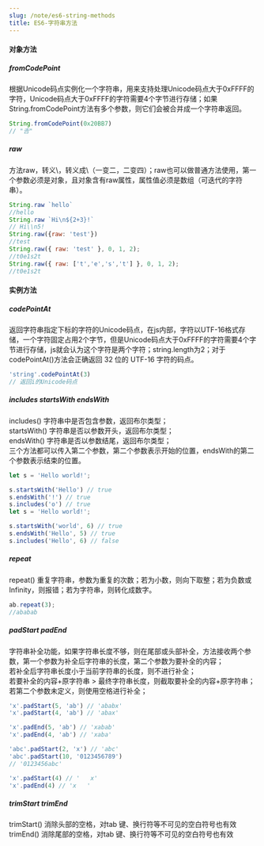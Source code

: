 ```yaml
---
slug: /note/es6-string-methods
title: ES6-字符串方法
---
```

#### 对象方法

##### fromCodePoint

根据Unicode码点实例化一个字符串，用来支持处理Unicode码点大于0xFFFF的字符，Unicode码点大于0xFFFF的字符需要4个字节进行存储；如果String.fromCodePoint方法有多个参数，则它们会被合并成一个字符串返回。

```javascript
String.fromCodePoint(0x20BB7)
// "𠮷"
```

##### raw

方法raw，转义\，转义成\\（一变二，二变四）；raw也可以做普通方法使用，第一个参数必须是对象，且对象含有raw属性，属性值必须是数组（可迭代的字符串）。

```javascript
String.raw `hello`
//hello
String.raw `Hi\n${2+3}!`   
// Hi\\n5!
String.raw({raw: 'test'})
//test
String.raw({ raw: 'test' }, 0, 1, 2);
//t0e1s2t
String.raw({ raw: ['t','e','s','t'] }, 0, 1, 2);
//t0e1s2t
```

#### 实例方法

##### codePointAt

返回字符串指定下标的字符的Unicode码点，在js内部，字符以UTF-16格式存储，一个字符固定占用2个字节，但是Unicode码点大于0xFFFF的字符需要4个字节进行存储，js就会认为这个字符是两个字符；string.length为2；对于codePointAt()方法会正确返回 32 位的 UTF-16 字符的码点。

```javascript
'string'.codePointAt(3)
// 返回i的Unicode码点
```

##### includes startsWith endsWith

includes() 字符串中是否包含参数，返回布尔类型；  
startsWith() 字符串是否以参数开头，返回布尔类型；  
endsWith() 字符串是否以参数结尾，返回布尔类型；  
三个方法都可以传入第二个参数，第二个参数表示开始的位置，endsWith的第二个参数表示结束的位置。

```javascript
let s = 'Hello world!';

s.startsWith('Hello') // true
s.endsWith('!') // true
s.includes('o') // true
let s = 'Hello world!';

s.startsWith('world', 6) // true
s.endsWith('Hello', 5) // true
s.includes('Hello', 6) // false

```
##### repeat

repeat() 重复字符串，参数为重复的次数；若为小数，则向下取整；若为负数或Infinity，则报错；若为字符串，则转化成数字。

```javascript
ab.repeat(3);
//ababab

```
##### padStart padEnd

字符串补全功能，如果字符串长度不够，则在尾部或头部补全，方法接收两个参数，第一个参数为补全后字符串的长度，第二个参数为要补全的内容；  
若补全后字符串长度小于当前字符串的长度，则不进行补全；  
若要补全的内容+原字符串 > 最终字符串长度，则截取要补全的内容+原字符串；  
若第二个参数未定义，则使用空格进行补全；

```javascript
'x'.padStart(5, 'ab') // 'ababx'
'x'.padStart(4, 'ab') // 'abax'

'x'.padEnd(5, 'ab') // 'xabab'
'x'.padEnd(4, 'ab') // 'xaba'

'abc'.padStart(2, 'x') // 'abc'
'abc'.padStart(10, '0123456789')
// '0123456abc'

'x'.padStart(4) // '   x'
'x'.padEnd(4) // 'x   '
```

##### trimStart trimEnd

trimStart() 消除头部的空格，对tab 键、换行符等不可见的空白符号也有效  
trimEnd() 消除尾部的空格，对tab 键、换行符等不可见的空白符号也有效
